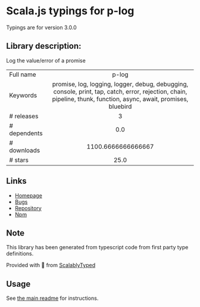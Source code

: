 
# Scala.js typings for p-log

Typings are for version 3.0.0

## Library description:
Log the value/error of a promise

|                    |                 |
| ------------------ | :-------------: |
| Full name          | p-log |
| Keywords           | promise, log, logging, logger, debug, debugging, console, print, tap, catch, error, rejection, chain, pipeline, thunk, function, async, await, promises, bluebird |
| # releases         | 3 |
| # dependents       | 0.0 |
| # downloads        | 1100.6666666666667 |
| # stars            | 25.0 |

## Links
- [Homepage](https://github.com/sindresorhus/p-log#readme)
- [Bugs](https://github.com/sindresorhus/p-log/issues)
- [Repository](https://github.com/sindresorhus/p-log)
- [Npm](https://www.npmjs.com/package/p-log)
    


## Note
This library has been generated from typescript code from first party type definitions.

Provided with :purple_heart: from [ScalablyTyped](https://github.com/oyvindberg/ScalablyTyped)

## Usage
See [the main readme](../../readme.md) for instructions.


